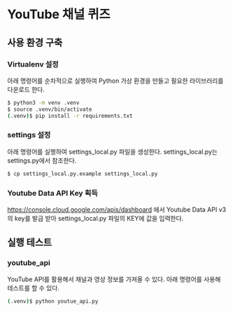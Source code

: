 # YouTube 채널 퀴즈

## 사용 환경 구축

### Virtualenv 설정
아래 명령어를 순차적으로 실행하여 Python 가상 환경을 만들고 필요한 라이브러리를 다운로드 한다.
```sh
$ python3 -m venv .venv
$ source .venv/bin/activate
(.venv)$ pip install -r requirements.txt
```

### settings 설정
아래 명령어를 실행하여 settings_local.py 파일을 생성한다. settings_local.py는 settings.py에서 참조한다.
```sh
$ cp settings_local.py.example settings_local.py
```

### Youtube Data API Key 획득
https://console.cloud.google.com/apis/dashboard 에서 Youtube Data API v3의 key를 발급 받아 settings_local.py 파일의 KEY에 값을 입력한다.

## 실행 테스트

### youtube_api
YouTube API를 활용해서 채널과 영상 정보를 가져올 수 있다. 아래 명령어를 사용해 테스트를 할 수 있다.
```sh
(.venv)$ python youtue_api.py
```